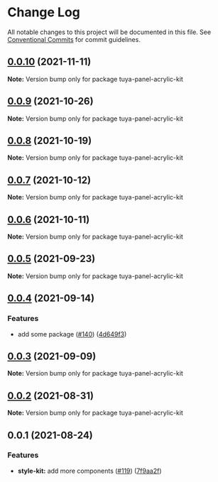 # Change Log

All notable changes to this project will be documented in this file.
See [Conventional Commits](https://conventionalcommits.org) for commit guidelines.

## [0.0.10](https://github.com/tuya/tuya-panel-kit/compare/tuya-panel-acrylic-kit@0.0.9...tuya-panel-acrylic-kit@0.0.10) (2021-11-11)

**Note:** Version bump only for package tuya-panel-acrylic-kit





## [0.0.9](https://github.com/tuya/tuya-panel-kit/compare/tuya-panel-acrylic-kit@0.0.8...tuya-panel-acrylic-kit@0.0.9) (2021-10-26)

**Note:** Version bump only for package tuya-panel-acrylic-kit





## [0.0.8](https://github.com/tuya/tuya-panel-kit/compare/tuya-panel-acrylic-kit@0.0.6...tuya-panel-acrylic-kit@0.0.8) (2021-10-19)

**Note:** Version bump only for package tuya-panel-acrylic-kit





## [0.0.7](https://github.com/tuya/tuya-panel-kit/compare/tuya-panel-acrylic-kit@0.0.6...tuya-panel-acrylic-kit@0.0.7) (2021-10-12)

**Note:** Version bump only for package tuya-panel-acrylic-kit





## [0.0.6](https://github.com/tuya/tuya-panel-kit/compare/tuya-panel-acrylic-kit@0.0.5...tuya-panel-acrylic-kit@0.0.6) (2021-10-11)

**Note:** Version bump only for package tuya-panel-acrylic-kit





## [0.0.5](https://github.com/tuya/tuya-panel-kit/compare/tuya-panel-acrylic-kit@0.0.4...tuya-panel-acrylic-kit@0.0.5) (2021-09-23)

**Note:** Version bump only for package tuya-panel-acrylic-kit





## [0.0.4](https://github.com/tuya/tuya-panel-kit/compare/tuya-panel-acrylic-kit@0.0.3...tuya-panel-acrylic-kit@0.0.4) (2021-09-14)


### Features

* add some package ([#140](https://github.com/tuya/tuya-panel-kit/issues/140)) ([4d649f3](https://github.com/tuya/tuya-panel-kit/commit/4d649f3020ac96bc9aa16c0d27f925b13244317c))





## [0.0.3](https://github.com/tuya/tuya-panel-kit/compare/tuya-panel-acrylic-kit@0.0.2...tuya-panel-acrylic-kit@0.0.3) (2021-09-09)

**Note:** Version bump only for package tuya-panel-acrylic-kit





## [0.0.2](https://github.com/tuya/tuya-panel-kit/compare/tuya-panel-acrylic-kit@0.0.1...tuya-panel-acrylic-kit@0.0.2) (2021-08-31)

**Note:** Version bump only for package tuya-panel-acrylic-kit





## 0.0.1 (2021-08-24)


### Features

* **style-kit:** add more components ([#119](https://github.com/tuya/tuya-panel-kit/issues/119)) ([7f9aa2f](https://github.com/tuya/tuya-panel-kit/commit/7f9aa2fecf01c73760eeb88fcc09703ccef3afca))
